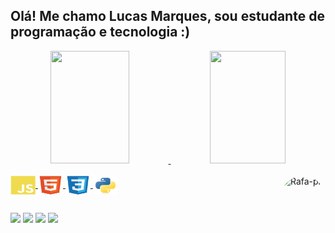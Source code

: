 ## Olá! Me chamo Lucas Marques, sou estudante de programação e tecnologia :)

<div align="center">
  <a href="https://github.com/lucas-marques-0">
  <img height="180em" width="50%" src="https://github-readme-stats.vercel.app/api?username=lucas-marques-0&show_icons=true&theme=dracula&include_all_commits=true&count_private=true"/>
  <img height="180em" width="49%" src="https://github-readme-stats.vercel.app/api/top-langs/?username=lucas-marques-0&layout=compact&langs_count=7&theme=dracula"/>
</div>

<div style="display: inline_block"><br>
  <img align="center" alt="Lucas-Js" height="30" width="40" src="https://raw.githubusercontent.com/devicons/devicon/master/icons/javascript/javascript-plain.svg">
  <img align="center" alt="Lucas-HTML" height="30" width="40" src="https://raw.githubusercontent.com/devicons/devicon/master/icons/html5/html5-original.svg">
  <img align="center" alt="Lucas-CSS" height="30" width="40" src="https://raw.githubusercontent.com/devicons/devicon/master/icons/css3/css3-original.svg">
  <img align="center" alt="Lucas-Python" height="30" width="40" src="https://raw.githubusercontent.com/devicons/devicon/master/icons/python/python-original.svg">
  <img align="right" alt="Rafa-pic" height="150" style="border-radius:50px;" src="https://lh3.googleusercontent.com/4OoJPId-wSrAXcjDF4hhfF44TzkK5ln0-efzoLlUoTY_yGtlnQeKtTbX1pUzo-MuhVhzUL244s18s3hhAzq0SMXkL571v5dzAILx4XmdD2CKxfdauWL-R7S-BuwuNIPBPzqPD2rdnN_KICZj77G-WrDtG7GsW6-yICZpBRA16EJp9kfr3I7vNGpHBS8-08tljGVFnWCfsaVQsU1346HEHOESoxEDUcOLfGzXmIAYl5AQO9ZR-T9U8AAaelWtJA5geRkVQh1DYCwNf1xXK8gbl32PYl_Xc85g5D-mOW2sZH1T8uBKb7-vkWNq0f3PhpLuQ8H0zwy2H2ssCD-0qAmubPCVq8rdXvK9Vnxo97Flf1lrliS-98T4khJL_MmSF8E8Neowg6HOxvzM7w95_yG-DgAymvKGo-530odrsuZqjGw8zwljc6O0rbrs1CNF7qtxwwiFdU9hkslFQt7UfNxYWo5Ia5GNMqEMT2arY6THHwB7_4RMa-DFH1pmPIY5zwu0OpWtioOl5O97jDFknEEAJIzUeN8C7dpJ-Dfrbx5wMpDTj3FnTt5-kPAc5vxdy592U3m9mzQG6BTX47rrUY47QBXjTAYL_QncTXSVbs5bHQdD1zk6t-OypxQLtMguJwIZ1QdYdFCG72C0t74YdWgQ49i6L80hzCtmypV1RwxE_gxOUC5zEptFieScJfNucFCuZGF_yE4DXsHeLNN3DpNNUjk_yeXFMdzvaCW4tMwFQEuTZmm9kJ2hdDlr5L1jAVgBBKCob8iHLeMt_pwLpKFs7_ieLcCi6k2La2tKVPvKY_wRLPmLSimvxhr915C7xUw3HjYjs2fu52731ETw-QA-hcT_bRZRVqN995CYGY985vQ=s676-no?authuser=1?width=676&height=676">
</div>
  
 ##

<div>
  <a href="https://instagram.com/lucasmqsss" target="_blank"><img src="https://img.shields.io/badge/-Instagram-%23E4405F?style=for-the-badge&logo=instagram&logoColor=white" target="_blank"></a>
 <a href="https://discord.gg/wagxzStdcR" target="_blank"><img src="https://img.shields.io/badge/Discord-7289DA?style=for-the-badge&logo=discord&logoColor=white" target="_blank"></a> 
  <a href="mailto:lucasmarqueshzx@gmail.com"><img src="https://img.shields.io/badge/-Gmail-%23333?style=for-the-badge&logo=gmail&logoColor=white" target="_blank"></a>
  <a href="https://www.linkedin.com/in/rafaella-ballerini-45875016a" target="_blank"><img src="https://img.shields.io/badge/-LinkedIn-%230077B5?style=for-the-badge&logo=linkedin&logoColor=white" target="_blank"></a> 
</div>

